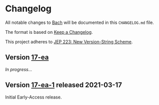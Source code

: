 # Changelog

All notable changes to [Bach](https://github.com/sormuras/bach) will be documented in this `CHANGELOG.md` file.

The format is based on [Keep a Changelog](https://keepachangelog.com).

This project adheres to [JEP 223: New Version-String Scheme](https://openjdk.java.net/jeps/223).

## Version [17-ea]

_In progress..._

## Version [17-ea-1] released 2021-03-17

Initial Early-Access release.

[17-ea]: https://github.com/sormuras/bach/compare/17-ea-1...17-ea

[17-ea-1]: https://github.com/sormuras/bach/releases/tag/17-ea-1
